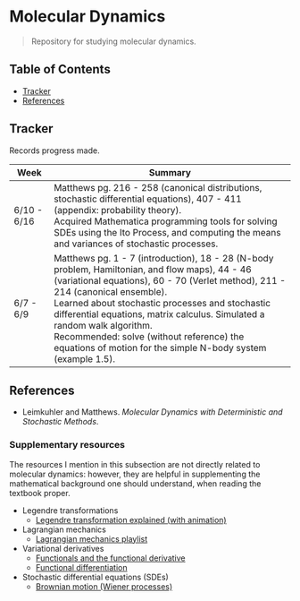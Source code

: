 # Molecular Dynamics

> Repository for studying molecular dynamics.

## Table of Contents
- [Tracker](#tracker)
- [References](#references)

## Tracker
Records progress made.

| Week | Summary |
| -- | -- |
| 6/10 - 6/16 | Matthews pg. 216 - 258 (canonical distributions, stochastic differential equations), 407 - 411 (appendix: probability theory).<br>Acquired Mathematica programming tools for solving SDEs using the Ito Process, and computing the means and variances of stochastic processes. |
| 6/7 - 6/9 | Matthews pg. 1 - 7 (introduction), 18 - 28 (N-body problem, Hamiltonian, and flow maps), 44 - 46 (variational equations), 60 - 70 (Verlet method), 211 - 214 (canonical ensemble).<br>Learned about stochastic processes and stochastic differential equations, matrix calculus. Simulated a random walk algorithm.<br>Recommended: solve (without reference) the equations of motion for the simple N-body system (example 1.5). |

## References
- Leimkuhler and Matthews. *Molecular Dynamics with Deterministic and Stochastic Methods*.

### Supplementary resources
The resources I mention in this subsection are not directly related to molecular dynamics: however, they are helpful in supplementing the mathematical background one should understand, when reading the textbook proper.

- Legendre transformations
    - [Legendre transformation explained (with animation)](https://www.youtube.com/watch?v=vgLq90cOI_M)
- Lagrangian mechanics
    - [Lagrangian mechanics playlist](https://www.youtube.com/watch?v=4uJaKJASKnY&list=PLX2gX-ftPVXWK0GOFDi7FcmIMMhY_7fU9)
- Variational derivatives
    - [Functionals and the functional derivative](https://cds.cern.ch/record/1383342/files/978-3-642-14090-7_BookBackMatter.pdf)
    - [Functional differentiation](http://www.physics.usu.edu/Wheeler/QFT2016/Notes/QFT09FunctionalDerivatives.pdf)
- Stochastic differential equations (SDEs)
    - [Brownian motion (Wiener processes)](https://www.youtube.com/watch?v=BVYVeaPojY4)
